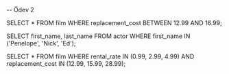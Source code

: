 -- Ödev 2

SELECT * FROM film WHERE replacement_cost BETWEEN 12.99 AND 16.99;

SELECT first_name, last_name FROM actor WHERE first_name IN ('Penelope', 'Nick', 'Ed');

SELECT * FROM film WHERE rental_rate
IN (0.99, 2.99, 4.99) AND replacement_cost IN (12.99, 15.99, 28.99);
